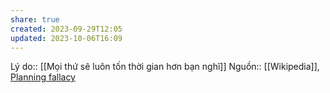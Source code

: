 ```yaml
---
share: true
created: 2023-09-29T12:05
updated: 2023-10-06T16:09
---
```

Lý do:: [[Mọi thứ sẽ luôn tốn thời gian hơn bạn nghĩ]]
Nguồn:: [[Wikipedia]], [Planning fallacy](https://en.wikipedia.org/wiki/Planning_fallacy)
